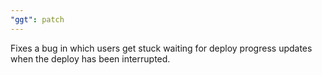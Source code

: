 ```yaml
---
"ggt": patch
---
```


Fixes a bug in which users get stuck waiting for deploy progress updates when the deploy has been interrupted.
